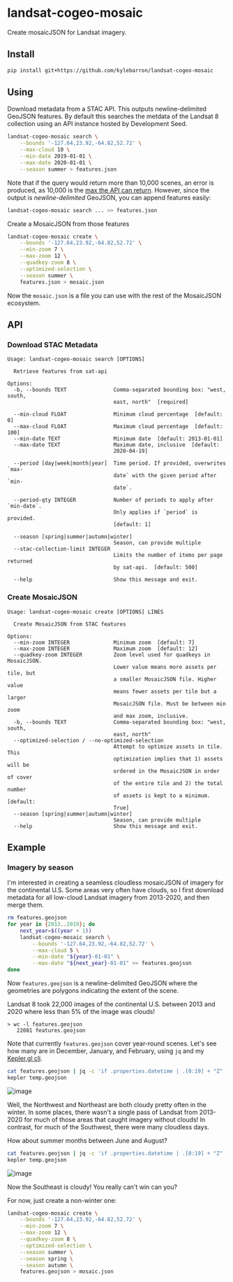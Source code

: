 # landsat-cogeo-mosaic

Create mosaicJSON for Landsat imagery.

## Install

```bash
pip install git+https://github.com/kylebarron/landsat-cogeo-mosaic
```

## Using

Download metadata from a STAC API. This outputs newline-delimited GeoJSON
features. By default this searches the metdata of the Landsat 8 collection using
an API instance hosted by Development Seed.

```bash
landsat-cogeo-mosaic search \
    --bounds '-127.64,23.92,-64.82,52.72' \
    --max-cloud 10 \
    --min-date 2019-01-01 \
    --max-date 2020-01-01 \
    --season summer > features.json
```

Note that if the query would return more than 10,000 scenes, an error is
produced, as 10,000 is the [max the API can
return](https://github.com/sat-utils/sat-api/issues/225). However, since the
output is _newline-delimited_ GeoJSON, you can append features easily:

```bash
landsat-cogeo-mosaic search ... >> features.json
```

Create a MosaicJSON from those features

```bash
landsat-cogeo-mosaic create \
    --bounds '-127.64,23.92,-64.82,52.72' \
    --min-zoom 7 \
    --max-zoom 12 \
    --quadkey-zoom 8 \
    --optimized-selection \
    --season summer \
    features.json > mosaic.json
```

Now the `mosaic.json` is a file you can use with the rest of the MosaicJSON
ecosystem.

## API

### Download STAC Metadata

```
Usage: landsat-cogeo-mosaic search [OPTIONS]

  Retrieve features from sat-api

Options:
  -b, --bounds TEXT               Comma-separated bounding box: "west, south,
                                  east, north"  [required]

  --min-cloud FLOAT               Minimum cloud percentage  [default: 0]
  --max-cloud FLOAT               Maximum cloud percentage  [default: 100]
  --min-date TEXT                 Minimum date  [default: 2013-01-01]
  --max-date TEXT                 Maximum date, inclusive  [default:
                                  2020-04-19]

  --period [day|week|month|year]  Time period. If provided, overwrites `max-
                                  date` with the given period after `min-
                                  date`.

  --period-qty INTEGER            Number of periods to apply after `min-date`.
                                  Only applies if `period` is provided.
                                  [default: 1]

  --season [spring|summer|autumn|winter]
                                  Season, can provide multiple
  --stac-collection-limit INTEGER
                                  Limits the number of items per page returned
                                  by sat-api.  [default: 500]

  --help                          Show this message and exit.
```

### Create MosaicJSON

```
Usage: landsat-cogeo-mosaic create [OPTIONS] LINES

  Create MosaicJSON from STAC features

Options:
  --min-zoom INTEGER              Minimum zoom  [default: 7]
  --max-zoom INTEGER              Maximum zoom  [default: 12]
  --quadkey-zoom INTEGER          Zoom level used for quadkeys in MosaicJSON.
                                  Lower value means more assets per tile, but
                                  a smaller MosaicJSON file. Higher value
                                  means fewer assets per tile but a larger
                                  MosaicJSON file. Must be between min zoom
                                  and max zoom, inclusive.
  -b, --bounds TEXT               Comma-separated bounding box: "west, south,
                                  east, north"
  --optimized-selection / --no-optimized-selection
                                  Attempt to optimize assets in tile. This
                                  optimization implies that 1) assets will be
                                  ordered in the MosaicJSON in order of cover
                                  of the entire tile and 2) the total number
                                  of assets is kept to a minimum.  [default:
                                  True]
  --season [spring|summer|autumn|winter]
                                  Season, can provide multiple
  --help                          Show this message and exit.
```

## Example

### Imagery by season

I'm interested in creating a seamless cloudless mosaicJSON of imagery for the
continental U.S. Some areas very often have clouds, so I first download metadata
for all low-cloud Landsat imagery from 2013-2020, and then merge them.

```bash
rm features.geojson
for year in {2013..2019}; do
    next_year=$((year + 1))
    landsat-cogeo-mosaic search \
        --bounds '-127.64,23.92,-64.82,52.72' \
        --max-cloud 5 \
        --min-date "${year}-01-01" \
        --max-date "${next_year}-01-01" >> features.geojson
done
```

Now `features.geojson` is a newline-delimited GeoJSON where the geometries are
polygons indicating the extent of the scene.

Landsat 8 took 22,000 images of the continental U.S. between 2013 and 2020 where
less than 5% of the image was clouds!

```
> wc -l features.geojson
   22081 features.geojson
```

Note that currently `features.geojson` cover year-round scenes. Let's see how
many are in December, January, and February, using `jq` and my [Kepler.gl
cli](https://github.com/kylebarron/keplergl_cli).

```bash
cat features.geojson | jq -c 'if .properties.datetime | .[0:19] + "Z" | fromdate | strftime("%m") | tonumber | select(. <= 2 or . >= 12) then . else empty end' > temp.geojson
kepler temp.geojson
```

![image](https://user-images.githubusercontent.com/15164633/78316235-660ec700-751c-11ea-8378-145a645868e0.png)

Well, the Northwest and Northeast are both cloudy pretty often in the winter. In
some places, there wasn't a single pass of Landsat from 2013-2020 for much of
those areas that caught imagery without clouds! In contrast, for much of the
Southwest, there were many cloudless days.

How about summer months between June and August?
```bash
cat features.geojson | jq -c 'if .properties.datetime | .[0:19] + "Z" | fromdate | strftime("%m") | tonumber | select(. >= 6 and . <= 8) then . else empty end' > temp.geojson
kepler temp.geojson
```

![image](https://user-images.githubusercontent.com/15164633/78316070-f3055080-751b-11ea-8e7c-a2985bab451c.png)

Now the Southeast is cloudy! You really can't win can you?

For now, just create a non-winter one:
```bash
landsat-cogeo-mosaic create \
    --bounds '-127.64,23.92,-64.82,52.72' \
    --min-zoom 7 \
    --max-zoom 12 \
    --quadkey-zoom 8 \
    --optimized-selection \
    --season summer \
    --season spring \
    --season autumn \
    features.geojson > mosaic.json
```

